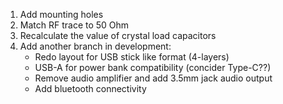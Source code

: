 1. Add mounting holes
1. Match RF trace to 50 Ohm
1. Recalculate the value of crystal load capacitors
1. Add another branch in development:
   * Redo layout for USB stick like format (4-layers)
   * USB-A for power bank compatibility (concider Type-C??)
   * Remove audio amplifier and add 3.5mm jack audio output
   * Add bluetooth connectivity 
